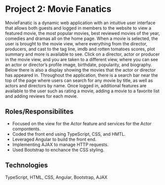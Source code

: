 # Project 2: Movie Fanatics
MovieFanatic is a dynamic web application with an intuitive user interface that allows both guests and logged in members to the website to view a featured movie, the most popular movies, best reviewed movies of the year, comedies and dramas all on the home page. When a movie is selected, the user is brought to the movie view, where everything from the director, producers, and cast to the tag line, imdb and rotten tomatoes scores, plot summary and more is available to see. Click on a director, actor or producer in the movie view, and you are taken to a different view, where you can see an actor or director’s profile image, birthdate, popularity, and biography. Below there is also a display showing the movies that the actor or director has appeared in. Throughout the application, there is a search bar near the top of the page where users can search for any movie by title, as well as actors and directors by name. Once logged in, additional features are available to the user such as rating a movie, adding a movie to a favorite list and adding reviews for each movie.
## Roles/Responsibilites
* Focused on the view for the Actor feature and services for the Actor compontents.
* Coded the front end using TypeScript, CSS, and HMTL.
* Leveraged Angular to build the front end.
* Implementing AJAX to manage HTTP requests.
* Used Bootstrap to enchance the CSS styling.

## Technologies
TypeScript, HTML, CSS, Angular, Bootstrap, AJAX
